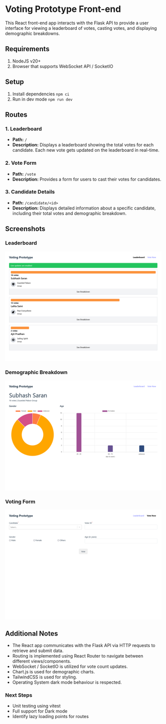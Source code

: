 # Voting Prototype Front-end

This React front-end app interacts with the Flask API to provide a user interface for viewing a leaderboard of votes, casting votes, and displaying demographic breakdowns.

## Requirements

1. NodeJS v20+
2. Browser that supports WebSocket API / SocketIO

## Setup

1. Install dependencies `npm ci`
2. Run in dev mode `npm run dev`

## Routes

### 1. Leaderboard

- **Path:** `/`
- **Description:** Displays a leaderboard showing the total votes for each candidate. Each new vote gets updated on the leaderboard in real-time.

### 2. Vote Form

- **Path:** `/vote`
- **Description:** Provides a form for users to cast their votes for candidates.

### 3. Candidate Details

- **Path:** `/candidate/<id>`
- **Description:** Displays detailed information about a specific candidate, including their total votes and demographic breakdown.

## Screenshots

### Leaderboard

![Leaderboard](./screenshots/leaderboard.png 'Leaderboard')

### Demographic Breakdown

![Demographic Breakdown](./screenshots/breakdown.png 'Demographic Breakdown')

### Voting Form

![Voting Form](./screenshots/voting.png 'Voting Form')

## Additional Notes

- The React app communicates with the Flask API via HTTP requests to retrieve and submit data.
- Routing is implemented using React Router to navigate between different views/components.
- WebSocket / SocketIO is utilized for vote count updates.
- Chart.js is used for demographic charts.
- TailwindCSS is used for styling.
- Operating System dark mode behaviour is respected.

### Next Steps

- Unit testing using vitest
- Full support for Dark mode
- Identify lazy loading points for routes
